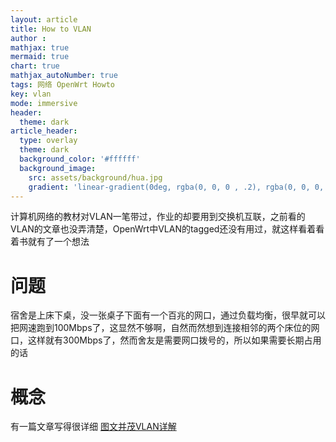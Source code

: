 ```yaml
---
layout: article
title: How to VLAN
author :
mathjax: true
mermaid: true
chart: true
mathjax_autoNumber: true
tags: 网络 OpenWrt Howto
key: vlan
mode: immersive
header:
  theme: dark
article_header:
  type: overlay
  theme: dark
  background_color: '#ffffff'
  background_image:
    src: assets/background/hua.jpg
    gradient: 'linear-gradient(0deg, rgba(0, 0, 0 , .2), rgba(0, 0, 0, .2))'
---
```

计算机网络的教材对VLAN一笔带过，作业的却要用到交换机互联，之前看的VLAN的文章也没弄清楚，OpenWrt中VLAN的tagged还没有用过，就这样看着看着书就有了一个想法

<!--more-->
# 问题
宿舍是上床下桌，没一张桌子下面有一个百兆的网口，通过负载均衡，很早就可以把网速跑到100Mbps了，这显然不够啊，自然而然想到连接相邻的两个床位的网口，这样就有300Mbps了，然而舍友是需要网口拨号的，所以如果需要长期占用的话

# 概念


有一篇文章写得很详细
[图文并茂VLAN详解](https://blog.51cto.com/6930123/2115373)